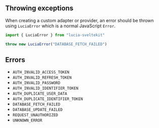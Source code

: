 ## Throwing exceptions

When creating a custom adapter or provider, an error should be thrown using `LuciaError` which is a normal JavaScript `Error`.

```ts
import { LuciaError } from "lucia-sveltekit"

throw new LuciaError("DATABASE_FETCH_FAILED")
```

## Errors

- `AUTH_INVALID_ACCESS_TOKEN`
- `AUTH_INVALID_REFRESH_TOKEN`
- `AUTH_INVALID_PASSWORD`
- `AUTH_INVALID_IDENTIFIER_TOKEN`
- `AUTH_DUPLICATE_USER_DATA`
- `AUTH_DUPLICATE_IDENTIFIER_TOKEN`
- `DATABASE_FETCH_FAILED`
- `DATABASE_UPDATE_FAILED`
- `REQUEST_UNAUTHORIZED`
- `UNKNOWN_ERROR`